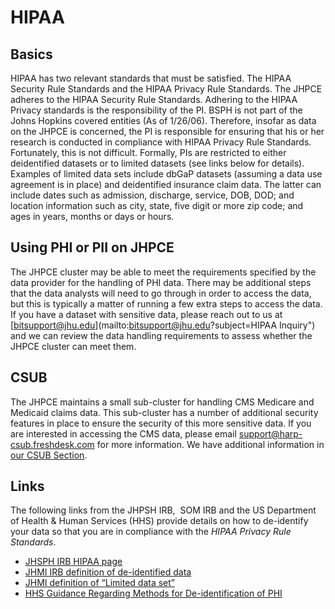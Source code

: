 # HIPAA
## Basics
HIPAA has two relevant standards that must be satisfied.  The HIPAA Security
Rule Standards and the HIPAA Privacy Rule Standards. The JHPCE adheres to the
HIPAA Security Rule Standards. Adhering to the HIPAA Privacy standards is the
responsibility of the PI.  BSPH is not part of the Johns Hopkins covered
entities (As of 1/26/06). Therefore, insofar as data on the JHPCE is concerned,
the PI is responsible for ensuring that his or her research is conducted in
compliance with HIPAA Privacy Rule Standards. Fortunately, this is not
difficult. Formally, PIs are restricted to either
deidentified datasets or to limited datasets (see links below for details).
Examples of limited data sets include dbGaP datasets (assuming a data use
agreement is in place) and deidentified insurance claim data. The latter can
include dates such as admission, discharge, service, DOB, DOD; and location
information such as city, state, five digit or more zip code; and ages in
years, months or days or hours.

## Using PHI or PII on JHPCE
The JHPCE cluster may be able to meet the requirements specified by the data
provider for the handling of PHI data.  There may be additional steps that
the data analysts will need to go through in order to access the data, but this
is typically a matter of running a few extra steps to access the data.  If you
have a dataset with sensitive data, please reach out to us at [bitsupport@jhu.edu](mailto:bitsupport@jhu.edu?subject=HIPAA Inquiry")
and we can review the data handling requirements to assess whether the JHPCE
cluster can meet them.

## CSUB

The JHPCE maintains a small sub-cluster for handling CMS Medicare and Medicaid
claims data. This sub-cluster has a number of additional security features
in place to ensure the security of this more sensitive data. If you are
interested in accessing the CMS data, please email [support@harp-csub.freshdesk.com](mailto:support@harp-csub.freshdesk.com) for more information. We have
additional information in [our CSUB Section](../csub/csub-overview.md).

## Links
<p>The following links from the JHPSH IRB,  SOM IRB and the US Department of Health &amp; Human Services (HHS) provide details on how to de-identify your data so that you are in compliance with the <em>HIPAA Privacy Rule Standards</em>.</p>
<ul>
<li><a href="http://www.jhsph.edu/offices-and-services/institutional-review-board/hipaa/">JHSPH IRB HIPAA page</a></li>
<li><a href="http://www.hopkinsmedicine.org/institutional_review_board/hipaa_research/de_identified_data.html" target="_blank">JHMI IRB definition of de-identified data</a></li>
<li><a href="http://www.hopkinsmedicine.org/institutional_review_board/hipaa_research/limited_data_set.html" target="_blank">JHMI definition of &#8220;Limited data set&#8221;</a></li>
<li><a href="http://www.hhs.gov/hipaa/for-professionals/privacy/special-topics/de-identification/">HHS Guidance Regarding Methods for De-identification of PHI<br />
</a></li>
</ul>
